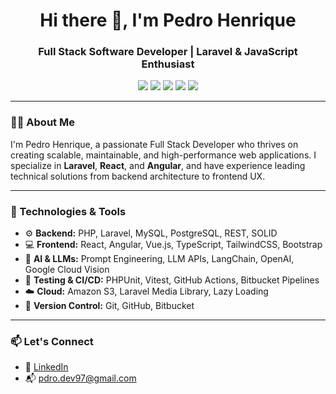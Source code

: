 <h1 align="center">Hi there 👋, I'm Pedro Henrique</h1>
<h3 align="center">Full Stack Software Developer | Laravel & JavaScript Enthusiast</h3>

<p align="center">
  <img src="https://img.shields.io/badge/Laravel-E34F26?style=for-the-badge&logo=laravel&logoColor=white"/>
  <img src="https://img.shields.io/badge/PHP-777BB4?style=for-the-badge&logo=php&logoColor=white"/>
  <img src="https://img.shields.io/badge/Angular-DD0031?style=for-the-badge&logo=angular&logoColor=white"/>
  <img src="https://img.shields.io/badge/React-61DAFB?style=for-the-badge&logo=react&logoColor=black"/>
  <img src="https://img.shields.io/badge/TypeScript-3178C6?style=for-the-badge&logo=typescript&logoColor=white"/>
</p>

---

### 🧑‍💻 About Me

I'm Pedro Henrique, a passionate Full Stack Developer who thrives on creating scalable, maintainable, and high-performance web applications. I specialize in **Laravel**, **React**, and **Angular**, and have experience leading technical solutions from backend architecture to frontend UX.

---

### 🚀 Technologies & Tools

- ⚙️ **Backend:** PHP, Laravel, MySQL, PostgreSQL, REST, SOLID  
- 💻 **Frontend:** React, Angular, Vue.js, TypeScript, TailwindCSS, Bootstrap  
- 🧠 **AI & LLMs:** Prompt Engineering, LLM APIs, LangChain, OpenAI, Google Cloud Vision
- 🧪 **Testing & CI/CD:** PHPUnit, Vitest, GitHub Actions, Bitbucket Pipelines  
- ☁️ **Cloud:** Amazon S3, Laravel Media Library, Lazy Loading  
- 🔁 **Version Control:** Git, GitHub, Bitbucket  

---

### 📫 Let's Connect

- 💼 [LinkedIn]([https://linkedin.com/in/seu-perfil](https://www.linkedin.com/in/pedro-kuhn-010b7522b/))
- 📬 pdro.dev97@gmail.com
<!--
- 💻 [Portfolio](https://seu-portfolio.dev)
-->


